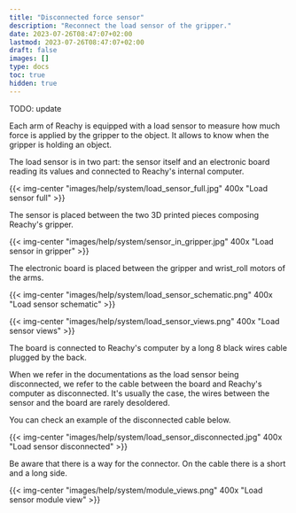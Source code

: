 ```yaml
---
title: "Disconnected force sensor"
description: "Reconnect the load sensor of the gripper."
date: 2023-07-26T08:47:07+02:00
lastmod: 2023-07-26T08:47:07+02:00
draft: false
images: []
type: docs
toc: true
hidden: true
---
```


TODO: update

Each arm of Reachy is equipped with a load sensor to measure how much force is applied by the gripper to the object. It allows to know when the gripper is holding an object.

The load sensor is in two part: the sensor itself and an electronic board reading its values and connected to Reachy's internal computer.


{{< img-center "images/help/system/load_sensor_full.jpg" 400x "Load sensor full" >}}

The sensor is placed between the two 3D printed pieces composing Reachy's gripper.

{{< img-center "images/help/system/sensor_in_gripper.jpg" 400x "Load sensor in gripper" >}}

The electronic board is placed between the gripper and wrist_roll motors of the arms.

{{< img-center "images/help/system/load_sensor_schematic.png" 400x "Load sensor schematic" >}}

{{< img-center "images/help/system/load_sensor_views.png" 400x "Load sensor views" >}}

The board is connected to Reachy's computer by a long 8 black wires cable plugged by the back.

When we refer in the documentations as the load sensor being disconnected, we refer to the cable between the board and Reachy's computer as disconnected. It's usually the case, the wires between the sensor and the board are rarely desoldered.

You can check an example of the disconnected cable below.

{{< img-center "images/help/system/load_sensor_disconnected.jpg" 400x "Load sensor disconnected" >}}

Be aware that there is a way for the connector. On the cable there is a short and a long side. 

{{< img-center "images/help/system/module_views.png" 400x "Load sensor module view" >}}

